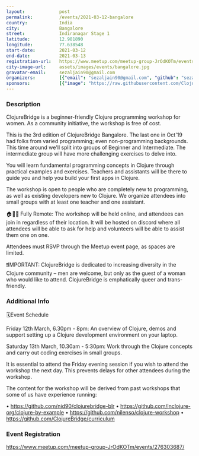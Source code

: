 ```yaml
---
layout:             post
permalink:          /events/2021-03-12-bangalore
country:            India
city:               Bangalore
street:             Indiranagar Stage 1
latitude:           12.981890
longitude:          77.638548
start-date:         2021-03-12
end-date:           2021-03-13
registration-url:   https://www.meetup.com/meetup-group-JrOdKOTm/events/276303687
city-image-url:     assets/images/events/bangalore.jpg
gravatar-email:     sezaljain90@gmail.com
organizers:         [{"email": "sezaljain90@gmail.com", "github": "sezaljain", "name": "Sezal Jain", "twitter": "sezal_jain"}, {"email": "nid@nilenso.com", "github": "nid90", "name": "Nivedita Priyadarshini", "twitter": "nid90"}]
sponsors:           [{"image": "https://raw.githubusercontent.com/ClojureBridge/clojurebridge.github.io/master/assets/images/sponsors/logo-nilenso.png", "name": "nilenso", "url": "https://nilenso.com"}]
---
```


### Description
ClojureBridge is a beginner-friendly Clojure programming workshop for women. As a community initiative, the workshop is free of cost.

This is the 3rd edition of ClojureBridge Bangalore. The last one in Oct'19 had folks from varied programming; even non-programming backgrounds. This time around we'll split into groups of Beginner and Intermediate. The intermediate group will have more challenging exercises to delve into.

You will learn fundamental programming concepts in Clojure through practical examples and exercises. Teachers and assistants will be there to guide you and help you build your first apps in Clojure.

The workshop is open to people who are completely new to programming, as well as existing developers new to Clojure. We organize attendees into small groups with at least one teacher and one assistant.

🏠👨‍💻 Fully Remote: The workshop will be held online, and attendees can join in regardless of their location. It will be hosted on discord where all attendees will be able to ask for help and volunteers will be able to assist them one on one.

Attendees must RSVP through the Meetup event page, as spaces are limited.

❗️IMPORTANT: ClojureBridge is dedicated to increasing diversity in the Clojure community – men are welcome, but only as the guest of a woman who would like to attend. ClojureBridge is emphatically queer and trans-friendly.

### Additional Info
🗓Event Schedule

Friday 12th March, 6.30pm - 8pm: An overview of Clojure, demos and support setting up a Clojure development environment on your laptop.

Saturday 13th March, 10.30am - 5:30pm: Work through the Clojure concepts and carry out coding exercises in small groups.

It is essential to attend the Friday evening session if you wish to attend the workshop the next day. This prevents delays for other attendees during the workshop.

The content for the workshop will be derived from past workshops that some of us have experience running:

• https://github.com/nid90/clojurebridge-blr
• https://github.com/inclojure-org/clojure-by-example
• https://github.com/nilenso/clojure-workshop
• https://github.com/ClojureBridge/curriculum

### Event Registration
https://www.meetup.com/meetup-group-JrOdKOTm/events/276303687/
